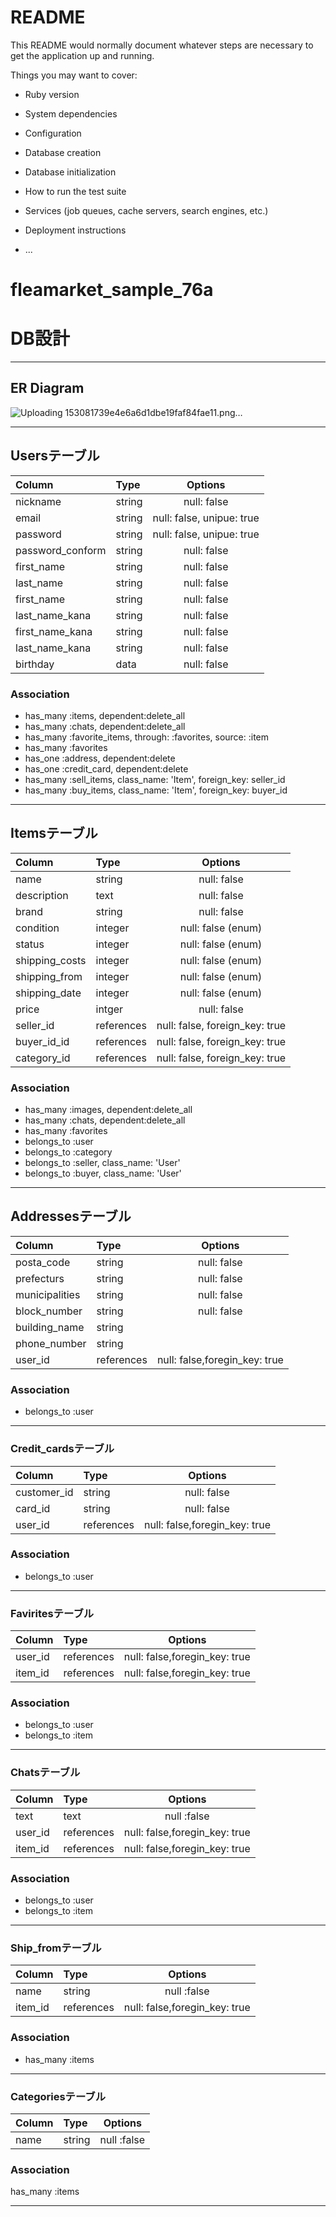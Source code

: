 # README

This README would normally document whatever steps are necessary to get the
application up and running.

Things you may want to cover:

* Ruby version

* System dependencies

* Configuration

* Database creation

* Database initialization

* How to run the test suite

* Services (job queues, cache servers, search engines, etc.)

* Deployment instructions

* ...
# fleamarket_sample_76a

# DB設計
***
## ER Diagram
![Uploading 153081739e4e6a6d1dbe19faf84fae11.png…]()
***

## Usersテーブル
|Column|Type|Options|
|:-----|:---|:-----:|
|nickname|string|null: false|
|email|string|null: false, unipue: true|
|password|string|null: false, unipue: true|
|password_conform|string|null: false|
|first_name|string|null: false|
|last_name|string|null: false|
|first_name|string|null: false|
|last_name_kana|string|null: false|
|first_name_kana|string|null: false|
|last_name_kana|string|null: false|
|birthday|data|null: false|
### Association
- has_many :items, dependent:delete_all
- has_many :chats, dependent:delete_all
- has_many :favorite_items, through: :favorites, source: :item
- has_many :favorites
- has_one :address, dependent:delete
- has_one :credit_card, dependent:delete
- has_many :sell_items, class_name: 'Item', foreign_key: seller_id
- has_many :buy_items, class_name: 'Item', foreign_key: buyer_id
***

## Itemsテーブル
|Column|Type|Options|
|:-----|:---|:-----:|
|name|string|null: false|
|description|text|null: false|
|brand|string|null: false|
|condition|integer|null: false (enum)|
|status|integer|null: false (enum)|
|shipping_costs|integer|null: false (enum)|
|shipping_from|integer|null: false (enum)|
|shipping_date|integer|null: false (enum)|
|price|intger|null: false|
|seller_id|references|null: false, foreign_key: true|
|buyer_id_id|references|null: false, foreign_key: true|
|category_id|references|null: false, foreign_key: true|
### Association
- has_many :images, dependent:delete_all
- has_many :chats, dependent:delete_all
- has_many :favorites
- belongs_to :user
- belongs_to :category
- belongs_to :seller, class_name: 'User'
- belongs_to :buyer, class_name: 'User'
***

## Addressesテーブル
|Column|Type|Options|
|:-----|:---|:-----:|
|posta_code|string|null: false|
|prefecturs|string|null: false|
|municipalities|string|null: false|
|block_number|string|null: false|
|building_name|string||
|phone_number|string||
|user_id|references|null: false,foregin_key: true|
### Association
- belongs_to :user
***

### Credit_cardsテーブル
|Column|Type|Options|
|:-----|:---|:-----:|
|customer_id|string|null: false|
|card_id|string|null: false|
|user_id|references|null: false,foregin_key: true|
### Association
- belongs_to :user
***

### Faviritesテーブル
|Column|Type|Options|
|:-----|:---|:-----:|
|user_id|references|null: false,foregin_key: true|
|item_id|references|null: false,foregin_key: true|
### Association
- belongs_to :user
- belongs_to :item
***

### Chatsテーブル
|Column|Type|Options|
|:-----|:---|:-----:|
|text|text|null :false|
|user_id|references|null: false,foregin_key: true|
|item_id|references|null: false,foregin_key: true|
### Association
- belongs_to :user
- belongs_to :item
***

### Ship_fromテーブル
|Column|Type|Options|
|:-----|:---|:-----:|
|name|string|null :false|
|item_id|references|null: false,foregin_key: true|
### Association
- has_many :items
***

### Categoriesテーブル
|Column|Type|Options|
|:-----|:---|:-----:|
|name|string|null :false|
### Association
has_many :items
***